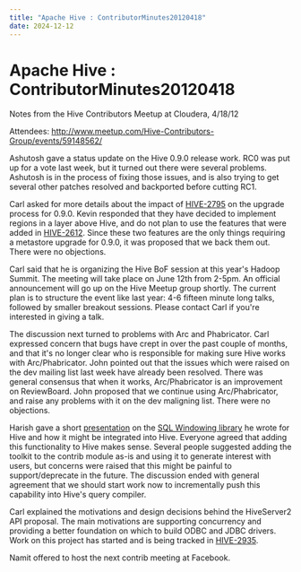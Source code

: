 ```yaml
---
title: "Apache Hive : ContributorMinutes20120418"
date: 2024-12-12
---
```










# Apache Hive : ContributorMinutes20120418






Notes from the Hive Contributors Meetup at Cloudera, 4/18/12


Attendees: <http://www.meetup.com/Hive-Contributors-Group/events/59148562/>


Ashutosh gave a status update on the Hive 0.9.0 release work. RC0 was put up for a vote last week, but it turned out there were several problems. Ashutosh is in the process of fixing those issues, and is also trying to get several other patches resolved and backported before cutting RC1.


Carl asked for more details about the impact of [HIVE-2795](https://issues.apache.org/jira/browse/HIVE-2795) on the upgrade process for 0.9.0. Kevin responded that they have decided to implement regions in a layer above Hive, and do not plan to use the features that were added in [HIVE-2612](https://issues.apache.org/jira/browse/HIVE-2612). Since these two features are the only things requiring a metastore upgrade for 0.9.0, it was proposed that we back them out. There were no objections.


Carl said that he is organizing the Hive BoF session at this year's Hadoop Summit. The meeting will take place on June 12th from 2-5pm. An official announcement will go up on the Hive Meetup group shortly. The current plan is to structure the event like last year: 4-6 fifteen minute long talks, followed by smaller breakout sessions. Please contact Carl if you're interested in giving a talk.


The discussion next turned to problems with Arc and Phabricator. Carl expressed concern that bugs have crept in over the past couple of months, and that it's no longer clear who is responsible for making sure Hive works with Arc/Phabricator. John pointed out that the issues which were raised on the dev mailing list last week have already been resolved. There was general consensus that when it works, Arc/Phabricator is an improvement on ReviewBoard. John proposed that we continue using Arc/Phabricator, and raise any problems with it on the dev maligning list. There were no objections.


Harish gave a short [presentation](https://github.com/hbutani/SQLWindowing/wiki/MoveToHive) on the [SQL Windowing library](https://github.com/hbutani/SQLWindowing) he wrote for Hive and how it might be integrated into Hive. Everyone agreed that adding this functionality to Hive makes sense. Several people suggested adding the toolkit to the contrib module as-is and using it to generate interest with users, but concerns were raised that this might be painful to support/deprecate in the future. The discussion ended with general agreement that we should start work now to incrementally push this capability into Hive's query compiler. 


Carl explained the motivations and design decisions behind the HiveServer2 API proposal. The main motivations are supporting concurrency and providing a better foundation on which to build ODBC and JDBC drivers. Work on this project has started and is being tracked in [HIVE-2935](https://issues.apache.org/jira/browse/HIVE-2935).


Namit offered to host the next contrib meeting at Facebook.



 

 

